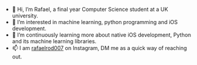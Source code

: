 - 👋 Hi, I’m Rafael, a final year Computer Science student at a UK university.
- 👀 I’m interested in machine learning, python programming and iOS development.
- 🌱 I’m continuously learning more about native iOS development, Python and its machine learning libraries.
- 📫 I am [rafaelrod007](https://www.instagram.com/rafaelrod007/) on Instagram, DM me as a quick way of reaching out.

<!---
rrod007/rrod007 is a ✨ special ✨ repository because its `README.md` (this file) appears on your GitHub profile.
You can click the Preview link to take a look at your changes.
--->

